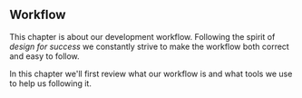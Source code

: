 ## Workflow
This chapter is about our development workflow. Following the spirit of *design for success* we constantly strive to make the workflow both correct and easy to follow.

In this chapter we'll first review what our workflow is and what tools we use to help us following it.